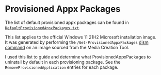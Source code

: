 # Provisioned Appx Packages

The list of default provisioned appx packages can be found
in [`DefaultProvisionedAppxPackages.txt`](provisioned-appx-packages/DefaultProvisionedAppxPackages.txt).

This list applies to the official Windows 11 21H2 Microsoft installation image. It was generated by
performing the `/Get-ProvisionedAppxPackages` [dism command](dism-commands.md) on an image sourced
from the Media Creation Tool.

I used this list to guide and determine what ProvisionedAppxPackages to uninstall by default in each
provisioning package. See the `RemoveProvisionedApplication` entries for each package.